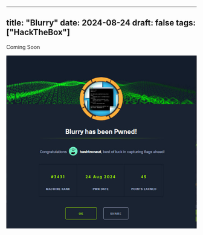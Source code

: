
---
title: "Blurry"
date: 2024-08-24
draft: false
tags: ["HackTheBox"]
---
Coming Soon

![](/images/7d225f7f6107daf8fe0c0931ec0e5805_MD5.jpeg)